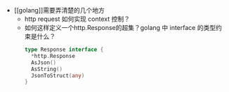 - [[golang]]需要弄清楚的几个地方
	- http request 如何实现 context 控制？
	- 如何这样定义一个http.Response的超集？golang 中 interface 的类型约束是什么？
	  ```go
	  type Response interface {
	    *http.Response
	    AsJson()
	    AsString()
	    JsonToStruct(any)
	  }
	  ```